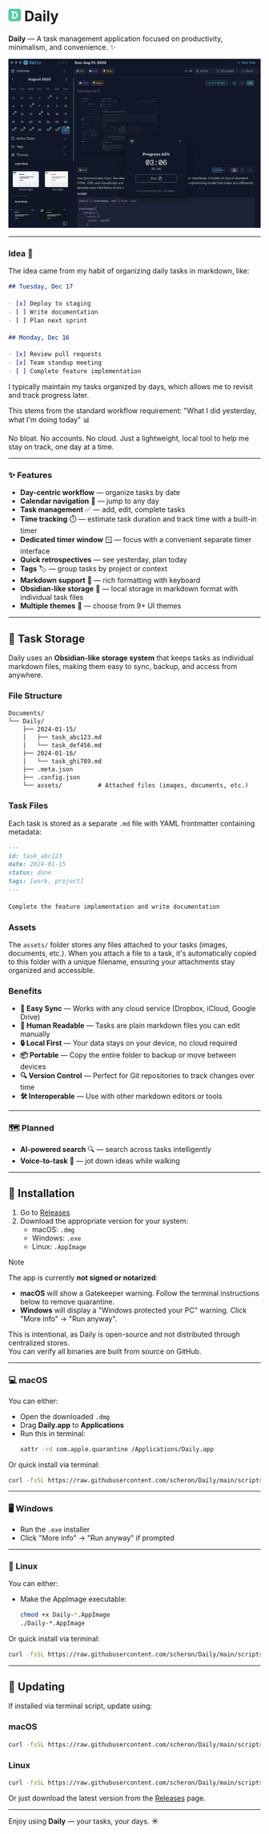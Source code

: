 # <img src="./src/renderer/public/favicon.svg" width="25" height="25" /> Daily 

**Daily** — A task management application focused on productivity, minimalism, and convenience. ✨


 ![Desktop Demo](./media/Demo-new.png) 

---

### Idea 🤔

The idea came from my habit of organizing daily tasks in markdown, like:

```md
## Tuesday, Dec 17

- [x] Deploy to staging
- [ ] Write documentation
- [ ] Plan next sprint

## Monday, Dec 16

- [x] Review pull requests  
- [x] Team standup meeting
- [ ] Complete feature implementation

```

I typically maintain my tasks organized by days, which allows me to revisit and track progress later.

This stems from the standard workflow requirement: "What I did yesterday, what I'm doing today" 📊

No bloat. No accounts. No cloud.
Just a lightweight, local tool to help me stay on track, one day at a time.

---

### ✨ Features

- **Day-centric workflow** — organize tasks by date
- **Calendar navigation** 📅 — jump to any day
- **Task management** ✅ — add, edit, complete tasks
- **Time tracking** ⏱️ — estimate task duration and track time with a built-in timer
- **Dedicated timer window** 🪟 — focus with a convenient separate timer interface
- **Quick retrospectives** — see yesterday, plan today
- **Tags** 🏷️ — group tasks by project or context
- **Markdown support** 📝 — rich formatting with keyboard
- **Obsidian-like storage** 📁 — local storage in markdown format with individual task files
- **Multiple themes** 🎨 — choose from 9+ UI themes

---

## 📁 Task Storage

Daily uses an **Obsidian-like storage system** that keeps tasks as individual markdown files, making them easy to sync, backup, and access from anywhere.

### File Structure

```
Documents/
└── Daily/
    ├── 2024-01-15/
    │   ├── task_abc123.md
    │   └── task_def456.md
    ├── 2024-01-16/
    │   └── task_ghi789.md
    ├── .meta.json
    ├── .config.json
    └── assets/          # Attached files (images, documents, etc.)
```

### Task Files

Each task is stored as a separate `.md` file with YAML frontmatter containing metadata:

```markdown
---
id: task_abc123
date: 2024-01-15
status: done
tags: [work, project]
---

Complete the feature implementation and write documentation
```

### Assets

The `assets/` folder stores any files attached to your tasks (images, documents, etc.). When you attach a file to a task, it's automatically copied to this folder with a unique filename, ensuring your attachments stay organized and accessible.

### Benefits

- **🔄 Easy Sync** — Works with any cloud service (Dropbox, iCloud, Google Drive)
- **📝 Human Readable** — Tasks are plain markdown files you can edit manually
- **🔒 Local First** — Your data stays on your device, no cloud required
- **📦 Portable** — Copy the entire folder to backup or move between devices
- **🔍 Version Control** — Perfect for Git repositories to track changes over time
- **🛠️ Interoperable** — Use with other markdown editors or tools

---

### 🗺️ Planned

- **AI-powered search** 🔍 — search across tasks intelligently
- **Voice-to-task** 🎤 — jot down ideas while walking

---

## 🚀 Installation

1. Go to [Releases](https://github.com/scheron/Daily/releases)
2. Download the appropriate version for your system:
   - macOS: `.dmg`
   - Windows: `.exe`
   - Linux: `.AppImage`

> [!NOTE]
> The app is currently **not signed or notarized**:
> - **macOS** will show a Gatekeeper warning. Follow the terminal instructions below to remove quarantine.
> - **Windows** will display a "Windows protected your PC" warning. Click "More info" → "Run anyway".
>
> This is intentional, as Daily is open-source and not distributed through centralized stores.  
> You can verify all binaries are built from source on GitHub.

---

### 💻 macOS

You can either:

- Open the downloaded `.dmg`
- Drag **Daily.app** to **Applications**
- Run this in terminal:
  ```bash
  xattr -rd com.apple.quarantine /Applications/Daily.app
  ```

Or quick install via terminal:

```bash
curl -fsSL https://raw.githubusercontent.com/scheron/Daily/main/scripts/install/install-mac.sh | sh
```

---

### 🖥️ Windows

- Run the `.exe` installer
- Click "More info" → "Run anyway" if prompted

---

### 🐧 Linux

You can either:

- Make the AppImage executable:
  ```bash
  chmod +x Daily-*.AppImage
  ./Daily-*.AppImage
  ```

Or quick install via terminal:

```bash
curl -fsSL https://raw.githubusercontent.com/scheron/Daily/main/scripts/install/install-linux.sh | sh
```

---

## 🔄 Updating

If installed via terminal script, update using:

### macOS

```bash
curl -fsSL https://raw.githubusercontent.com/scheron/Daily/main/scripts/install/update-mac.sh | sh
```

### Linux

```bash
curl -fsSL https://raw.githubusercontent.com/scheron/Daily/main/scripts/install/update-linux.sh | sh
```

Or just download the latest version from the [Releases](https://github.com/scheron/Daily/releases) page.

---

Enjoy using **Daily** — your tasks, your days. ☀️